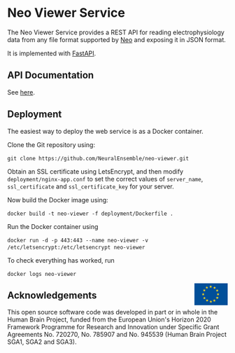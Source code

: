 # Neo Viewer Service

The Neo Viewer Service provides a REST API for reading electrophysiology data
from any file format supported by [Neo](http://neuralensemble.org/neo) and exposing it in JSON format.

It is implemented with [FastAPI](https://fastapi.tiangolo.com/).

## API Documentation

See [here](https://neo-viewer.brainsimulation.eu/api/docs).

## Deployment

The easiest way to deploy the web service is as a Docker container.

Clone the Git repository using:
```
git clone https://github.com/NeuralEnsemble/neo-viewer.git
```

Obtain an SSL certificate using LetsEncrypt, and then modify `deployment/nginx-app.conf` to set the
correct values of `server_name`, `ssl_certificate` and `ssl_certificate_key` for your server.

Now build the Docker image using:
```
docker build -t neo-viewer -f deployment/Dockerfile .
```

Run the Docker container using
```
docker run -d -p 443:443 --name neo-viewer -v /etc/letsencrypt:/etc/letsencrypt neo-viewer
```

To check everything has worked, run
```
docker logs neo-viewer
```


<div><img src="../eu_logo.jpg" alt="EU Logo" width="15%" align="right"></div>


## Acknowledgements
This open source software code was developed in part or in whole in the Human Brain Project, funded from the European Union's Horizon 2020 Framework Programme for Research and Innovation under Specific Grant Agreements No. 720270, No. 785907 and No. 945539 (Human Brain Project SGA1, SGA2 and SGA3).
